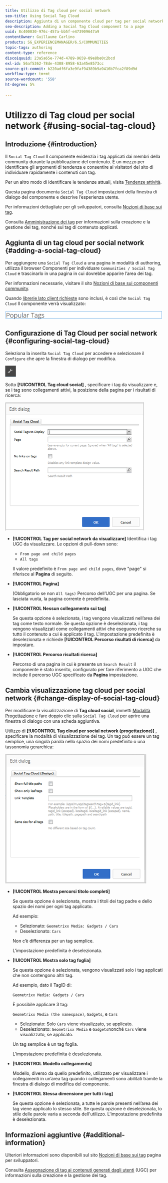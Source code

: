 ```yaml
---
title: Utilizzo di Tag cloud per social network
seo-title: Using Social Tag Cloud
description: Aggiunta di un componente cloud per tag per social network a una pagina
seo-description: Adding a Social Tag Cloud component to a page
uuid: 8c400030-976c-457a-bb5f-e473909647a9
contentOwner: Guillaume Carlino
products: SG_EXPERIENCEMANAGER/6.5/COMMUNITIES
topic-tags: authoring
content-type: reference
discoiquuid: 23a5a65e-774d-4789-9659-09e8be0c2bcd
exl-id: 56af5362-78de-4308-8958-63a45e8573cc
source-git-commit: b220adf6fa3e9faf94389b9a9416b7fca2f89d9d
workflow-type: tm+mt
source-wordcount: '558'
ht-degree: 5%

---
```


# Utilizzo di Tag cloud per social network {#using-social-tag-cloud}

## Introduzione {#introduction}

Il `Social Tag Cloud` Il componente evidenzia i tag applicati dai membri della community durante la pubblicazione del contenuto. È un mezzo per identificare gli argomenti di tendenza e consentire ai visitatori del sito di individuare rapidamente i contenuti con tag.

Per un altro modo di identificare le tendenze attuali, visita [Tendenze attività](trends.md).

Questa pagina documenta `Social Tag Cloud` impostazioni della finestra di dialogo del componente e descrive l’esperienza utente.

Per informazioni dettagliate per gli sviluppatori, consulta [Nozioni di base sui tag](tag.md).

Consulta [Amministrazione dei tag](../../help/sites-administering/tags.md) per informazioni sulla creazione e la gestione dei tag, nonché sui tag di contenuto applicati.

## Aggiunta di un tag cloud per social network {#adding-a-social-tag-cloud}

Per aggiungere una `Social Tag Cloud` a una pagina in modalità di authoring, utilizza il browser Componenti per individuare `Communities / Social Tag Cloud` e trascinarlo in una pagina in cui dovrebbe apparire l’area dei tag.

Per informazioni necessarie, visitare il sito [Nozioni di base sui componenti community](basics.md).

Quando [librerie lato client richieste](tag.md#essentials-for-client-side) sono inclusi, è così che `Social Tag Cloud` Il componente verrà visualizzato:

![tag social](assets/social-tag.png)

## Configurazione di Tag Cloud per social network {#configuring-social-tag-cloud}

Seleziona la inserita `Social Tag Cloud` per accedere e selezionare il `Configure` che apre la finestra di dialogo per modifica.

![configura](assets/configure-new.png)

Sotto **[!UICONTROL Tag cloud social]** , specificare i tag da visualizzare e, se i tag sono collegamenti attivi, la posizione della pagina per i risultati di ricerca:

![social-tag-cloud](assets/social-tag-cloud.png)

* **[!UICONTROL Tag per social network da visualizzare]**
Identifica i tag UGC da visualizzare. Le opzioni di pull-down sono:

   * `From page and child pages`
   * `All tags`

   Il valore predefinito è `From page and child pages`, dove &quot;page&quot; si riferisce al **Pagina** di seguito.

* **[!UICONTROL Pagina]**

   (Obbligatorio se non `All tags)` Percorso dell’UGC per una pagina. Se lasciata vuota, la pagina corrente è predefinita.

* **[!UICONTROL Nessun collegamento sui tag]**

   Se questa opzione è selezionata, i tag vengono visualizzati nell’area dei tag come testo normale. Se questa opzione è deselezionata, i tag vengono visualizzati come collegamenti attivi che eseguono ricerche su tutto il contenuto a cui è applicato il tag. L&#39;impostazione predefinita è deselezionata e richiede **[!UICONTROL Percorso risultati di ricerca]** da impostare.

* **[!UICONTROL Percorso risultati ricerca]**

   Percorso di una pagina in cui è presente un `Search Result` il componente è stato inserito, configurato per fare riferimento a UGC che include il percorso UGC specificato da **Pagina** impostazione.

## Cambia visualizzazione tag cloud per social network {#change-display-of-social-tag-cloud}

Per modificare la visualizzazione di **Tag cloud social**, immetti [Modalità Progettazione](../../help/sites-authoring/default-components-designmode.md) e fare doppio clic sulla `Social Tag Cloud` per aprire una finestra di dialogo con una scheda aggiuntiva.

Utilizzo di **[!UICONTROL Tag cloud per social network (progettazione)]** , specificare la modalità di visualizzazione dei tag. Un tag può essere un tag semplice, una singola parola nello spazio dei nomi predefinito o una tassonomia gerarchica:

![social-tag-cloud-design](assets/social-tag-cloud-design.png)

* **[!UICONTROL Mostra percorsi titolo completi]**

   Se questa opzione è selezionata, mostra i titoli dei tag padre e dello spazio dei nomi per ogni tag applicato.

   Ad esempio:

   * Selezionato: `Geometrixx Media: Gadgets / Cars`
   * Deselezionato: `Cars`

   Non c’è differenza per un tag semplice.

   L&#39;impostazione predefinita è deselezionata.

* **[!UICONTROL Mostra solo tag foglia]**

   Se questa opzione è selezionata, vengono visualizzati solo i tag applicati che non contengono altri tag.

   Ad esempio, dato il TagID di:

   `Geometrixx Media: Gadgets / Cars`

   È possibile applicare 3 tag:

   `Geometrixx Media (the namespace)`, `Gadgets`, e `Cars`

   * Selezionato: Solo `Cars` viene visualizzato, se applicato.
   * Deselezionato: `Geometrixx Media` e `Gadgets`nonché `Cars` viene visualizzato, se applicato.

   Un tag semplice è un tag foglia.

   L&#39;impostazione predefinita è deselezionata.

* **[!UICONTROL Modello collegamento]**

   Modello, diverso da quello predefinito, utilizzato per visualizzare i collegamenti in un’area tag quando i collegamenti sono abilitati tramite la finestra di dialogo di modifica del componente.

* **[!UICONTROL Stessa dimensione per tutti i tag]**

   Se questa opzione è selezionata, a tutte le parole presenti nell’area dei tag viene applicato lo stesso stile. Se questa opzione è deselezionata, lo stile delle parole varia a seconda dell&#39;utilizzo. L&#39;impostazione predefinita è deselezionata.

## Informazioni aggiuntive {#additional-information}

Ulteriori informazioni sono disponibili sul sito [Nozioni di base sui tag](tag.md) pagina per sviluppatori.

Consulta [Assegnazione di tag ai contenuti generati dagli utenti](tag-ugc.md) (UGC) per informazioni sulla creazione e la gestione dei tag.
